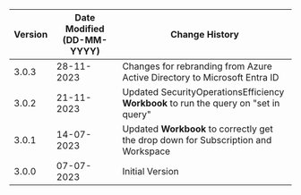 | **Version** | **Date Modified (DD-MM-YYYY)** | **Change History**                                                                  |
|-------------|--------------------------------|-------------------------------------------------------------------------------------|
| 3.0.3       | 28-11-2023                     | Changes for rebranding from Azure Active Directory to Microsoft Entra ID            |
| 3.0.2       | 21-11-2023                     | Updated SecurityOperationsEfficiency **Workbook** to run the query on "set in query"|
| 3.0.1       | 14-07-2023                     | Updated **Workbook** to correctly get the drop down for Subscription and Workspace  |
| 3.0.0       | 07-07-2023                     | Initial Version |
